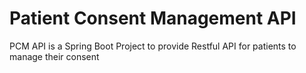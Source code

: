 Patient Consent Management API
=============

PCM API is a Spring Boot Project to provide Restful API for patients to manage their consent
